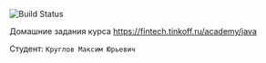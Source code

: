 ![Build Status](https://github.com/belik13/Java_Course/actions/workflows/build.yml/badge.svg)

Домашние задания курса https://fintech.tinkoff.ru/academy/java

Студент: `Круглов Максим Юрьевич`
